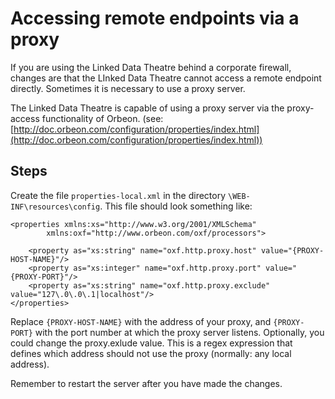 # Accessing remote endpoints via a proxy
If you are using the Linked Data Theatre behind a corporate firewall, changes are that the LInked Data Theatre cannot access a remote endpoint directly. Sometimes it is necessary to use a proxy server.

The Linked Data Theatre is capable of using a proxy server via the proxy-access functionality of Orbeon.
(see: [http://doc.orbeon.com/configuration/properties/index.html](http://doc.orbeon.com/configuration/properties/index.html))

## Steps
Create the file `properties-local.xml` in the directory `\WEB-INF\resources\config`. This file should look something like:

	<properties xmlns:xs="http://www.w3.org/2001/XMLSchema"
            xmlns:oxf="http://www.orbeon.com/oxf/processors">

		<property as="xs:string" name="oxf.http.proxy.host" value="{PROXY-HOST-NAME}"/>
		<property as="xs:integer" name="oxf.http.proxy.port" value="{PROXY-PORT}"/>
		<property as="xs:string" name="oxf.http.proxy.exclude" value="127\.0\.0\.1|localhost"/>
	</properties>

Replace `{PROXY-HOST-NAME}` with the address of your proxy, and `{PROXY-PORT}` with the port number at which the proxy server listens. Optionally, you could change the proxy.exlude value. This is a regex expression that defines which address should not use the proxy (normally: any local address).

Remember to restart the server after you have made the changes.